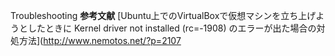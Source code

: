 Troubleshooting
**参考文献**
[Ubuntu上でのVirtualBoxで仮想マシンを立ち上げようとしたときに Kernel driver not installed (rc=-1908) のエラーが出た場合の対処方法](http://www.nemotos.net/?p=2107

